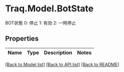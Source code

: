 # Traq.Model.BotState
BOT状態 0: 停止 1: 有効 2: 一時停止

## Properties

Name | Type | Description | Notes
------------ | ------------- | ------------- | -------------

[[Back to Model list]](../../README.md#documentation-for-models) [[Back to API list]](../../README.md#documentation-for-api-endpoints) [[Back to README]](../../README.md)

